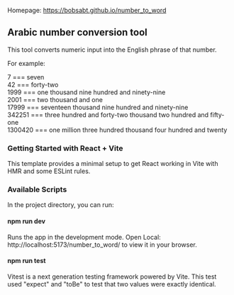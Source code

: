 Homepage: https://bobsabt.github.io/number_to_word

## Arabic number conversion tool
This tool converts numeric input into the English phrase of that number.

For example:

7 === seven <br/>
42 === forty-two <br/>
1999 === one thousand nine hundred and ninety-nine <br/>
2001 === two thousand and one <br/>
17999 === seventeen thousand nine hundred and ninety-nine <br/>
342251 === three hundred and forty-two thousand two hundred and fifty-one <br/>
1300420 === one million three hundred thousand four hundred and twenty

### Getting Started with React + Vite
This template provides a minimal setup to get React working in Vite with HMR and some ESLint rules.

### Available Scripts
In the project directory, you can run:

#### npm run dev
Runs the app in the development mode.
Open Local: http://localhost:5173/number_to_word/ to view it in your browser.

#### npm run test
Vitest is a next generation testing framework powered by Vite. This test used "expect" and "toBe" to test that two values were exactly identical.